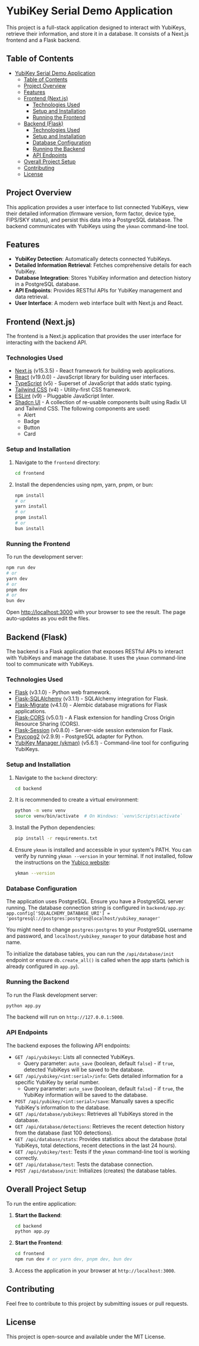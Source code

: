 # YubiKey Serial Demo Application

This project is a full-stack application designed to interact with YubiKeys, retrieve their information, and store it in a database. It consists of a Next.js frontend and a Flask backend.

## Table of Contents

- [YubiKey Serial Demo Application](#yubikey-serial-demo-application)
  - [Table of Contents](#table-of-contents)
  - [Project Overview](#project-overview)
  - [Features](#features)
  - [Frontend (Next.js)](#frontend-nextjs)
    - [Technologies Used](#technologies-used)
    - [Setup and Installation](#setup-and-installation)
    - [Running the Frontend](#running-the-frontend)
  - [Backend (Flask)](#backend-flask)
    - [Technologies Used](#technologies-used-1)
    - [Setup and Installation](#setup-and-installation-1)
    - [Database Configuration](#database-configuration)
    - [Running the Backend](#running-the-backend)
    - [API Endpoints](#api-endpoints)
  - [Overall Project Setup](#overall-project-setup)
  - [Contributing](#contributing)
  - [License](#license)

## Project Overview

This application provides a user interface to list connected YubiKeys, view their detailed information (firmware version, form factor, device type, FIPS/SKY status), and persist this data into a PostgreSQL database. The backend communicates with YubiKeys using the `ykman` command-line tool.

## Features

-   **YubiKey Detection**: Automatically detects connected YubiKeys.
-   **Detailed Information Retrieval**: Fetches comprehensive details for each YubiKey.
-   **Database Integration**: Stores YubiKey information and detection history in a PostgreSQL database.
-   **API Endpoints**: Provides RESTful APIs for YubiKey management and data retrieval.
-   **User Interface**: A modern web interface built with Next.js and React.

## Frontend (Next.js)

The frontend is a Next.js application that provides the user interface for interacting with the backend API.

### Technologies Used

-   [Next.js](https://nextjs.org/) (v15.3.5) - React framework for building web applications.
-   [React](https://react.dev/) (v19.0.0) - JavaScript library for building user interfaces.
-   [TypeScript](https://www.typescriptlang.org/) (v5) - Superset of JavaScript that adds static typing.
-   [Tailwind CSS](https://tailwindcss.com/) (v4) - Utility-first CSS framework.
-   [ESLint](https://eslint.org/) (v9) - Pluggable JavaScript linter.
-   [Shadcn UI](https://ui.shadcn.com/) - A collection of re-usable components built using Radix UI and Tailwind CSS. The following components are used:
    -   Alert
    -   Badge
    -   Button
    -   Card

### Setup and Installation

1.  Navigate to the `frontend` directory:
    ```bash
    cd frontend
    ```
2.  Install the dependencies using npm, yarn, pnpm, or bun:
    ```bash
    npm install
    # or
    yarn install
    # or
    pnpm install
    # or
    bun install
    ```

### Running the Frontend

To run the development server:

```bash
npm run dev
# or
yarn dev
# or
pnpm dev
# or
bun dev
```

Open [http://localhost:3000](http://localhost:3000) with your browser to see the result. The page auto-updates as you edit the files.

## Backend (Flask)

The backend is a Flask application that exposes RESTful APIs to interact with YubiKeys and manage the database. It uses the `ykman` command-line tool to communicate with YubiKeys.

### Technologies Used

-   [Flask](https://flask.palletsprojects.com/) (v3.1.0) - Python web framework.
-   [Flask-SQLAlchemy](https://flask-sqlalchemy.palletsprojects.com/) (v3.1.1) - SQLAlchemy integration for Flask.
-   [Flask-Migrate](https://flask-migrate.readthedocs.io/) (v4.1.0) - Alembic database migrations for Flask applications.
-   [Flask-CORS](https://flask-cors.readthedocs.io/) (v5.0.1) - A Flask extension for handling Cross Origin Resource Sharing (CORS).
-   [Flask-Session](https://flask-session.readthedocs.io/) (v0.8.0) - Server-side session extension for Flask.
-   [Psycopg2](https://www.psycopg.org/) (v2.9.9) - PostgreSQL adapter for Python.
-   [YubiKey Manager (ykman)](https://developers.yubico.com/yubikey-manager/) (v5.6.1) - Command-line tool for configuring YubiKeys.

### Setup and Installation

1.  Navigate to the `backend` directory:
    ```bash
    cd backend
    ```
2.  It is recommended to create a virtual environment:
    ```bash
    python -m venv venv
    source venv/bin/activate  # On Windows: `venv\Scripts\activate`
    ```
3.  Install the Python dependencies:
    ```bash
    pip install -r requirements.txt
    ```
4.  Ensure `ykman` is installed and accessible in your system's PATH. You can verify by running `ykman --version` in your terminal. If not installed, follow the instructions on the [Yubico website](https://developers.yubico.com/yubikey-manager/):
    ```bash
    ykman --version
    ```

### Database Configuration

The application uses PostgreSQL. Ensure you have a PostgreSQL server running.
The database connection string is configured in `backend/app.py`:
`app.config['SQLALCHEMY_DATABASE_URI'] = 'postgresql://postgres:postgres@localhost/yubikey_manager'`

You might need to change `postgres:postgres` to your PostgreSQL username and password, and `localhost/yubikey_manager` to your database host and name.

To initialize the database tables, you can run the `/api/database/init` endpoint or ensure `db.create_all()` is called when the app starts (which is already configured in `app.py`).

### Running the Backend

To run the Flask development server:

```bash
python app.py
```

The backend will run on `http://127.0.0.1:5000`.

### API Endpoints

The backend exposes the following API endpoints:

-   `GET /api/yubikeys`: Lists all connected YubiKeys.
    -   Query parameter: `auto_save` (boolean, default `false`) - if `true`, detected YubiKeys will be saved to the database.
-   `GET /api/yubikey/<int:serial>/info`: Gets detailed information for a specific YubiKey by serial number.
    -   Query parameter: `auto_save` (boolean, default `false`) - if `true`, the YubiKey information will be saved to the database.
-   `POST /api/yubikey/<int:serial>/save`: Manually saves a specific YubiKey's information to the database.
-   `GET /api/database/yubikeys`: Retrieves all YubiKeys stored in the database.
-   `GET /api/database/detections`: Retrieves the recent detection history from the database (last 100 detections).
-   `GET /api/database/stats`: Provides statistics about the database (total YubiKeys, total detections, recent detections in the last 24 hours).
-   `GET /api/yubikey/test`: Tests if the `ykman` command-line tool is working correctly.
-   `GET /api/database/test`: Tests the database connection.
-   `POST /api/database/init`: Initializes (creates) the database tables.

## Overall Project Setup

To run the entire application:

1.  **Start the Backend**:
    ```bash
    cd backend
    python app.py
    ```
2.  **Start the Frontend**:
    ```bash
    cd frontend
    npm run dev # or yarn dev, pnpm dev, bun dev
    ```
3.  Access the application in your browser at `http://localhost:3000`.

## Contributing

Feel free to contribute to this project by submitting issues or pull requests.

## License

This project is open-source and available under the MIT License.